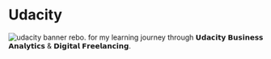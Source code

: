 # Udacity
![udacity banner](https://github.com/user-attachments/assets/e97405c9-7f3f-4347-aeda-8a238c6d36ab)
rebo. for my learning journey through 𝗨𝗱𝗮𝗰𝗶𝘁𝘆 𝗕𝘂𝘀𝗶𝗻𝗲𝘀𝘀 𝗔𝗻𝗮𝗹𝘆𝘁𝗶𝗰𝘀 & 𝗗𝗶𝗴𝗶𝘁𝗮𝗹 𝗙𝗿𝗲𝗲𝗹𝗮𝗻𝗰𝗶𝗻𝗴.
